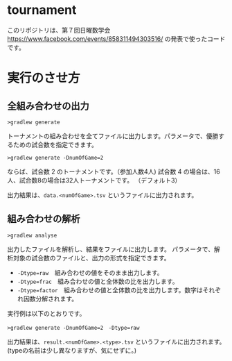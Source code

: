 # tournament

このリポジトリは、第７回日曜数学会 https://www.facebook.com/events/858311494303516/ の発表で使ったコードです。

# 実行のさせ方

## 全組み合わせの出力

`>gradlew generate`

トーナメントの組み合わせを全てファイルに出力します。パラメータで、優勝するための試合数を指定できます。

`>gradlew generate -DnumOfGame=2`

ならば、試合数 2 のトーナメントです。（参加人数4人) 試合数 4 の場合は、16人、試合数8の場合は32人トーナメントです。
（デフォルト3）

出力結果は、`data.<numOfGame>.tsv` というファイルに出力されます。

## 組み合わせの解析

`>gradlew analyse` 

出力したファイルを解析し、結果をファイルに出力します。
パラメータで、解析対象の試合数のファイルと、出力の形式を指定できます。

- `-Dtype=raw`　組み合わせの値をそのまま出力します。
- `-Dtype=frac`　組み合わせの値と全体数の比を出力します。
- `-Dtype=factor`　組み合わせの値と全体数の比を出力します。数字はそれぞれ因数分解されます。

実行例は以下のとおりです。

`>gradlew generate -DnumOfGame=2　-Dtype=raw` 


出力結果は、`result.<numOfGame>.<type>.tsv` というファイルに出力されます。(typeの名前は少し異なりますが、気にせずに。)



